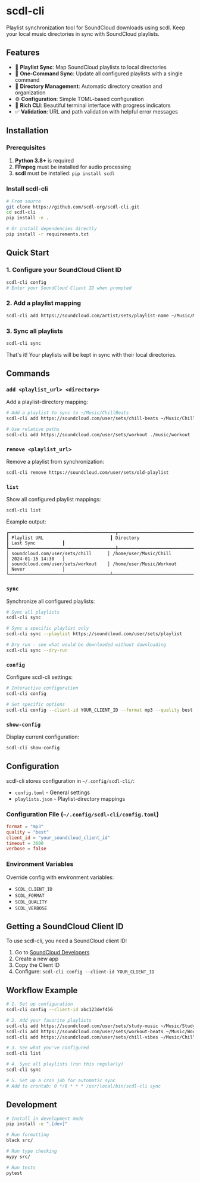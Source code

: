 # scdl-cli

Playlist synchronization tool for SoundCloud downloads using scdl. Keep your local music directories in sync with SoundCloud playlists.

## Features

- 🎵 **Playlist Sync**: Map SoundCloud playlists to local directories
- 🔄 **One-Command Sync**: Update all configured playlists with a single command
- 📁 **Directory Management**: Automatic directory creation and organization  
- ⚙️ **Configuration**: Simple TOML-based configuration
- 🎨 **Rich CLI**: Beautiful terminal interface with progress indicators
- ✅ **Validation**: URL and path validation with helpful error messages

## Installation

### Prerequisites

1. **Python 3.8+** is required
2. **FFmpeg** must be installed for audio processing
3. **scdl** must be installed: `pip install scdl`

### Install scdl-cli

```bash
# From source
git clone https://github.com/scdl-org/scdl-cli.git
cd scdl-cli
pip install -e .

# Or install dependencies directly
pip install -r requirements.txt
```

## Quick Start

### 1. Configure your SoundCloud Client ID

```bash
scdl-cli config
# Enter your SoundCloud Client ID when prompted
```

### 2. Add a playlist mapping

```bash
scdl-cli add https://soundcloud.com/artist/sets/playlist-name ~/Music/MyPlaylist
```

### 3. Sync all playlists

```bash
scdl-cli sync
```

That's it! Your playlists will be kept in sync with their local directories.

## Commands

### `add <playlist_url> <directory>`

Add a playlist-directory mapping:

```bash
# Add a playlist to sync to ~/Music/ChillBeats
scdl-cli add https://soundcloud.com/user/sets/chill-beats ~/Music/ChillBeats

# Use relative paths
scdl-cli add https://soundcloud.com/user/sets/workout ./music/workout
```

### `remove <playlist_url>`

Remove a playlist from synchronization:

```bash
scdl-cli remove https://soundcloud.com/user/sets/old-playlist
```

### `list`

Show all configured playlist mappings:

```bash
scdl-cli list
```

Example output:
```
┏━━━━━━━━━━━━━━━━━━━━━━━━━━━━━━━━━━━━━━━━┳━━━━━━━━━━━━━━━━━━━━━━━━━━━━━━━━┳━━━━━━━━━━━━━━━━━━━━┓
┃ Playlist URL                         ┃ Directory                      ┃ Last Sync          ┃
┡━━━━━━━━━━━━━━━━━━━━━━━━━━━━━━━━━━━━━━━━╇━━━━━━━━━━━━━━━━━━━━━━━━━━━━━━━━╇━━━━━━━━━━━━━━━━━━━━┩
│ soundcloud.com/user/sets/chill      │ /home/user/Music/Chill         │ 2024-01-15 14:30   │
│ soundcloud.com/user/sets/workout    │ /home/user/Music/Workout       │ Never              │
└──────────────────────────────────────┴────────────────────────────────┴────────────────────┘
```

### `sync`

Synchronize all configured playlists:

```bash
# Sync all playlists
scdl-cli sync

# Sync a specific playlist only
scdl-cli sync --playlist https://soundcloud.com/user/sets/playlist

# Dry run - see what would be downloaded without downloading
scdl-cli sync --dry-run
```

### `config`

Configure scdl-cli settings:

```bash
# Interactive configuration
scdl-cli config

# Set specific options
scdl-cli config --client-id YOUR_CLIENT_ID --format mp3 --quality best
```

### `show-config`

Display current configuration:

```bash
scdl-cli show-config
```

## Configuration

scdl-cli stores configuration in `~/.config/scdl-cli/`:

- `config.toml` - General settings
- `playlists.json` - Playlist-directory mappings

### Configuration File (`~/.config/scdl-cli/config.toml`)

```toml
format = "mp3"
quality = "best"
client_id = "your_soundcloud_client_id"
timeout = 3600
verbose = false
```

### Environment Variables

Override config with environment variables:

- `SCDL_CLIENT_ID`
- `SCDL_FORMAT`
- `SCDL_QUALITY`
- `SCDL_VERBOSE`

## Getting a SoundCloud Client ID

To use scdl-cli, you need a SoundCloud client ID:

1. Go to [SoundCloud Developers](https://developers.soundcloud.com/)
2. Create a new app
3. Copy the Client ID
4. Configure: `scdl-cli config --client-id YOUR_CLIENT_ID`

## Workflow Example

```bash
# 1. Set up configuration
scdl-cli config --client-id abc123def456

# 2. Add your favorite playlists
scdl-cli add https://soundcloud.com/user/sets/study-music ~/Music/Study
scdl-cli add https://soundcloud.com/user/sets/workout-beats ~/Music/Workout
scdl-cli add https://soundcloud.com/user/sets/chill-vibes ~/Music/Chill

# 3. See what you've configured
scdl-cli list

# 4. Sync all playlists (run this regularly)
scdl-cli sync

# 5. Set up a cron job for automatic sync
# Add to crontab: 0 */6 * * * /usr/local/bin/scdl-cli sync
```

## Development

```bash
# Install in development mode
pip install -e ".[dev]"

# Run formatting
black src/

# Run type checking  
mypy src/

# Run tests
pytest
```
